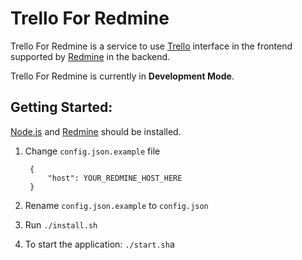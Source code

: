 Trello For Redmine
=========

Trello For Redmine is a service to use [Trello][tr] interface in the frontend supported by [Redmine][rm] in the backend.

Trello For Redmine is currently in **Development Mode**.

## Getting Started:

[Node.js][nj] and [Redmine][rm] should be installed.

1. Change `config.json.example` file

        {
            "host": YOUR_REDMINE_HOST_HERE
        }

2. Rename `config.json.example` to `config.json`

3. Run `./install.sh`

4. To start the application: `./start.sh`a

[tr]: https://trello.com/
[rm]: http://www.redmine.org/
[nj]: https://nodejs.org/en/